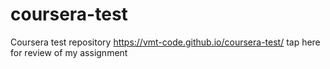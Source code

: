 # coursera-test
Coursera test repository
https://vmt-code.github.io/coursera-test/ tap here for review of my assignment
